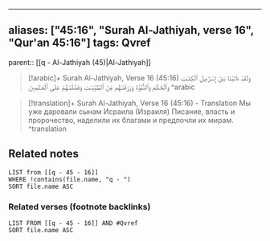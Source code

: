 
---
aliases: ["45:16", "Surah Al-Jathiyah, verse 16", "Qur'an 45:16"]
tags: Qvref
---

parent:: [[q - Al-Jathiyah (45)|Al-Jathiyah]]

> [!arabic]+ Surah Al-Jathiyah, Verse 16 (45:16)
> <span class="quran-arabic">وَلَقَدْ ءَاتَيْنَا بَنِىٓ إِسْرَٰٓءِيلَ ٱلْكِتَـٰبَ وَٱلْحُكْمَ وَٱلنُّبُوَّةَ وَرَزَقْنَـٰهُم مِّنَ ٱلطَّيِّبَـٰتِ وَفَضَّلْنَـٰهُمْ عَلَى ٱلْعَـٰلَمِينَ</span>
^arabic

> [!translation]+ Surah Al-Jathiyah, Verse 16 (45:16) - Translation
> Мы уже даровали сынам Исраила (Израиля) Писание, власть и пророчество, наделили их благами и предпочли их мирам.
^translation



## Related notes
```dataview
LIST from [[q - 45 - 16]]
WHERE !contains(file.name, "q - ")
SORT file.name ASC
```

### Related verses (footnote backlinks)
```dataview
LIST FROM [[q - 45 - 16]] AND #Qvref
SORT file.name ASC
```

